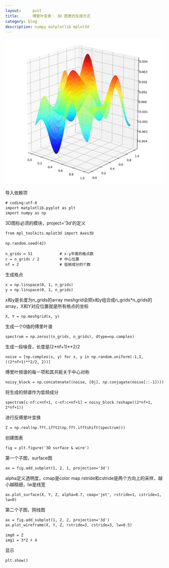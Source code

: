 ```yaml
---
layout:     post
title:      傅里叶变换： 3D 图表的生成方式
category: blog
description: numpy matplotlib mplot3d
---
```


![3d](https://raw.githubusercontent.com/JounyWang/JounyWang.github.io/master/_posts/blog/image/3d.jpg)

导入依赖项

    # coding:utf-8
    import matplotlib.pyplot as plt
    import numpy as np

3D图标必须的模块，project='3d'的定义

    from mpl_toolkits.mplot3d import Axes3D     

    np.random.seed(42)

    n_grids = 51            # x-y平面的格点数 
    c = n_grids / 2         # 中心位置
    nf = 2                  # 低频成分的个数

生成格点

    x = np.linspace(0, 1, n_grids)
    y = np.linspace(0, 1, n_grids)

x和y是长度为n_grids的array
meshgrid会把x和y组合成n_grids*n_grids的array，X和Y对应位置就是所有格点的坐标

    X, Y = np.meshgrid(x, y)

生成一个0值的傅里叶谱

    spectrum = np.zeros((n_grids, n_grids), dtype=np.complex)

生成一段噪音，长度是(2*nf+1)**2/2

    noise = [np.complex(x, y) for x, y in np.random.uniform(-1,1,((2*nf+1)**2/2, 2))]

傅里叶频谱的每一项和其共轭关于中心对称

    noisy_block = np.concatenate((noise, [0j], np.conjugate(noise[::-1])))

将生成的频谱作为低频成分

    spectrum[c-nf:c+nf+1, c-nf:c+nf+1] = noisy_block.reshape((2*nf+1, 2*nf+1))

进行反傅里叶变换

    Z = np.real(np.fft.ifft2(np.fft.ifftshift(spectrum)))

创建图表

    fig = plt.figure('3D surface & wire')

第一个子图，surface图

    ax = fig.add_subplot(1, 2, 1, projection='3d')

alpha定义透明度，cmap是color map
rstride和cstride是两个方向上的采样，越小越精细，lw是线宽

    ax.plot_surface(X, Y, Z, alpha=0.7, cmap='jet', rstride=1, cstride=1, lw=0)

第二个子图，网线图

    ax = fig.add_subplot(1, 2, 2, projection='3d')
    ax.plot_wireframe(X, Y, Z, rstride=3, cstride=3, lw=0.5)

    img0 = Z
    img1 = 3*Z + 4

显示

    plt.show()